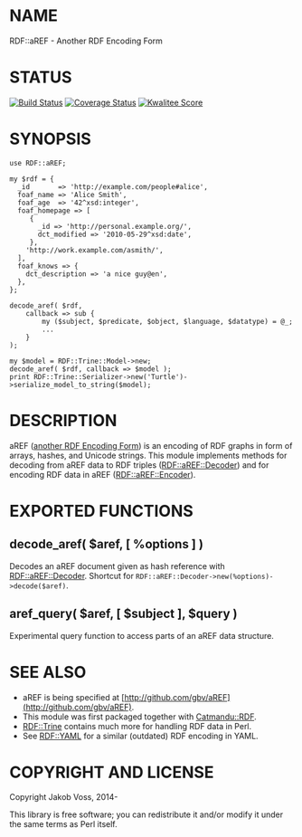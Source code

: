# NAME

RDF::aREF - Another RDF Encoding Form

# STATUS

[![Build Status](https://travis-ci.org/nichtich/RDF-aREF.png)](https://travis-ci.org/nichtich/RDF-aREF)
[![Coverage Status](https://coveralls.io/repos/nichtich/RDF-aREF/badge.png)](https://coveralls.io/r/nichtich/RDF-aREF)
[![Kwalitee Score](http://cpants.cpanauthors.org/dist/RDF-aREF.png)](http://cpants.cpanauthors.org/dist/RDF-aREF)

# SYNOPSIS

    use RDF::aREF;

    my $rdf = {
      _id       => 'http://example.com/people#alice',
      foaf_name => 'Alice Smith',
      foaf_age  => '42^xsd:integer',
      foaf_homepage => [
         { 
           _id => 'http://personal.example.org/',
           dct_modified => '2010-05-29^xsd:date',
         },
        'http://work.example.com/asmith/',
      ],
      foaf_knows => {
        dct_description => 'a nice guy@en',
      },
    };

    decode_aref( $rdf,
        callback => sub {
            my ($subject, $predicate, $object, $language, $datatype) = @_;
            ...
        }
    );
    
    my $model = RDF::Trine::Model->new;
    decode_aref( $rdf, callback => $model );
    print RDF::Trine::Serializer->new('Turtle')->serialize_model_to_string($model);

# DESCRIPTION

aREF ([another RDF Encoding Form](http://gbv.github.io/aREF/)) is an encoding
of RDF graphs in form of arrays, hashes, and Unicode strings. This module
implements methods for decoding from aREF data to RDF triples
([RDF::aREF::Decoder](https://metacpan.org/pod/RDF::aREF::Decoder)) and for encoding RDF data in aREF
([RDF::aREF::Encoder](https://metacpan.org/pod/RDF::aREF::Encoder)).

# EXPORTED FUNCTIONS

## decode\_aref( $aref, \[ %options \] )

Decodes an aREF document given as hash reference with [RDF::aREF::Decoder](https://metacpan.org/pod/RDF::aREF::Decoder).
Shortcut for `RDF::aREF::Decoder->new(%options)->decode($aref)`.

## aref\_query( $aref, \[ $subject \], $query )

Experimental query function to access parts of an aREF data structure.

# SEE ALSO

- aREF is being specified at [http://github.com/gbv/aREF](http://github.com/gbv/aREF).
- This module was first packaged together with [Catmandu::RDF](https://metacpan.org/pod/Catmandu::RDF).
- [RDF::Trine](https://metacpan.org/pod/RDF::Trine) contains much more for handling RDF data in Perl.
- See [RDF::YAML](https://metacpan.org/pod/RDF::YAML) for a similar (outdated) RDF encoding in YAML.

# COPYRIGHT AND LICENSE

Copyright Jakob Voss, 2014-

This library is free software; you can redistribute it and/or modify it under
the same terms as Perl itself.

